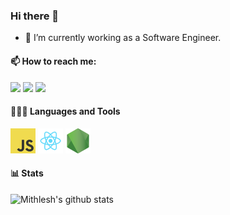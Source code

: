 ### Hi there 👋

<!--
**mithleshfantezie/mithleshfantezie** is a ✨ _special_ ✨ repository because its `README.md` (this file) appears on your GitHub profile.
- 👯 I’m looking to collaborate on ...
- 🤔 I’m looking for help with ...
- 💬 Ask me about ...
- 📫 How to reach me: ...
- 😄 Pronouns: ...
- ⚡ Fun fact: ... -->

- 🔭 I’m currently working as a Software Engineer.
<!-- - 🌱 I’m currently learning React Native. -->


#### 📫 How to reach me:
[<img src="https://img.icons8.com/color/48/000000/linkedin.png" width="3.5%"/>](https://www.linkedin.com/in/mithleshfantezie/)
[<img src="https://img.icons8.com/color/48/000000/twitter.png" width="3.5%"/>](https://twitter.com/mithl_esh)
<a href="mailto:mithleshfantezie@gmail.com"> <img src="https://img.icons8.com/fluent/48/000000/gmail.png" width="3.5%"/> </a>

#### 👨🏻‍💻 Languages and Tools <br />
<code><img height="40" src="https://raw.githubusercontent.com/github/explore/80688e429a7d4ef2fca1e82350fe8e3517d3494d/topics/javascript/javascript.png"></code>
<code><img height="40" src="https://raw.githubusercontent.com/github/explore/80688e429a7d4ef2fca1e82350fe8e3517d3494d/topics/react/react.png"></code>
<code><img height="40" src="https://raw.githubusercontent.com/github/explore/80688e429a7d4ef2fca1e82350fe8e3517d3494d/topics/nodejs/nodejs.png"></code>


#### 📊 Stats

![Mithlesh's github stats](https://github-readme-stats.vercel.app/api?username=mithleshfantezie&include_all_commits=true&hide=contribs)



<br/>
<br/>
<br/>


